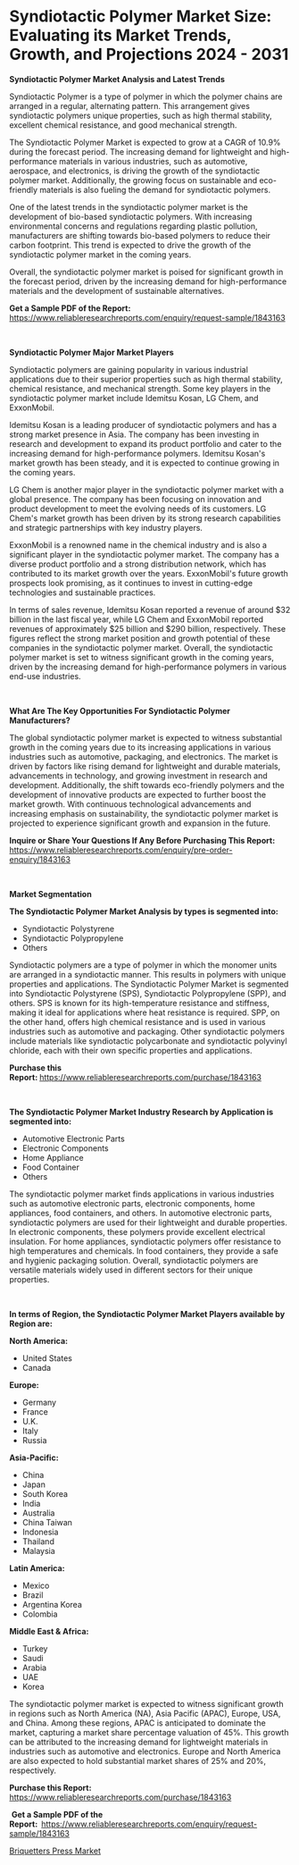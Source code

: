 <p><h1>Syndiotactic Polymer Market Size: Evaluating its Market Trends, Growth, and Projections 2024 - 2031</h1></p><p><strong>Syndiotactic Polymer Market Analysis and Latest Trends</strong></p>
<p><p>Syndiotactic Polymer is a type of polymer in which the polymer chains are arranged in a regular, alternating pattern. This arrangement gives syndiotactic polymers unique properties, such as high thermal stability, excellent chemical resistance, and good mechanical strength.</p><p>The Syndiotactic Polymer Market is expected to grow at a CAGR of 10.9% during the forecast period. The increasing demand for lightweight and high-performance materials in various industries, such as automotive, aerospace, and electronics, is driving the growth of the syndiotactic polymer market. Additionally, the growing focus on sustainable and eco-friendly materials is also fueling the demand for syndiotactic polymers.</p><p>One of the latest trends in the syndiotactic polymer market is the development of bio-based syndiotactic polymers. With increasing environmental concerns and regulations regarding plastic pollution, manufacturers are shifting towards bio-based polymers to reduce their carbon footprint. This trend is expected to drive the growth of the syndiotactic polymer market in the coming years.</p><p>Overall, the syndiotactic polymer market is poised for significant growth in the forecast period, driven by the increasing demand for high-performance materials and the development of sustainable alternatives.</p></p>
<p><strong>Get a Sample PDF of the Report:&nbsp;</strong> <a href="https://www.reliableresearchreports.com/enquiry/request-sample/1843163">https://www.reliableresearchreports.com/enquiry/request-sample/1843163</a></p>
<p>&nbsp;</p>
<p><strong>Syndiotactic Polymer Major Market Players</strong></p>
<p><p>Syndiotactic polymers are gaining popularity in various industrial applications due to their superior properties such as high thermal stability, chemical resistance, and mechanical strength. Some key players in the syndiotactic polymer market include Idemitsu Kosan, LG Chem, and ExxonMobil.</p><p>Idemitsu Kosan is a leading producer of syndiotactic polymers and has a strong market presence in Asia. The company has been investing in research and development to expand its product portfolio and cater to the increasing demand for high-performance polymers. Idemitsu Kosan's market growth has been steady, and it is expected to continue growing in the coming years.</p><p>LG Chem is another major player in the syndiotactic polymer market with a global presence. The company has been focusing on innovation and product development to meet the evolving needs of its customers. LG Chem's market growth has been driven by its strong research capabilities and strategic partnerships with key industry players.</p><p>ExxonMobil is a renowned name in the chemical industry and is also a significant player in the syndiotactic polymer market. The company has a diverse product portfolio and a strong distribution network, which has contributed to its market growth over the years. ExxonMobil's future growth prospects look promising, as it continues to invest in cutting-edge technologies and sustainable practices.</p><p>In terms of sales revenue, Idemitsu Kosan reported a revenue of around $32 billion in the last fiscal year, while LG Chem and ExxonMobil reported revenues of approximately $25 billion and $290 billion, respectively. These figures reflect the strong market position and growth potential of these companies in the syndiotactic polymer market.  Overall, the syndiotactic polymer market is set to witness significant growth in the coming years, driven by the increasing demand for high-performance polymers in various end-use industries.</p></p>
<p>&nbsp;</p>
<p><strong>What Are The Key Opportunities For Syndiotactic Polymer Manufacturers?</strong></p>
<p><p>The global syndiotactic polymer market is expected to witness substantial growth in the coming years due to its increasing applications in various industries such as automotive, packaging, and electronics. The market is driven by factors like rising demand for lightweight and durable materials, advancements in technology, and growing investment in research and development. Additionally, the shift towards eco-friendly polymers and the development of innovative products are expected to further boost the market growth. With continuous technological advancements and increasing emphasis on sustainability, the syndiotactic polymer market is projected to experience significant growth and expansion in the future.</p></p>
<p><strong>Inquire or Share Your Questions If Any Before Purchasing This Report:</strong> <a href="https://www.reliableresearchreports.com/enquiry/pre-order-enquiry/1843163">https://www.reliableresearchreports.com/enquiry/pre-order-enquiry/1843163</a></p>
<p>&nbsp;</p>
<p><strong>Market Segmentation</strong></p>
<p><strong>The Syndiotactic Polymer Market Analysis by types is segmented into:</strong></p>
<p><ul><li>Syndiotactic Polystyrene</li><li>Syndiotactic Polypropylene</li><li>Others</li></ul></p>
<p><p>Syndiotactic polymers are a type of polymer in which the monomer units are arranged in a syndiotactic manner. This results in polymers with unique properties and applications. The Syndiotactic Polymer Market is segmented into Syndiotactic Polystyrene (SPS), Syndiotactic Polypropylene (SPP), and others. SPS is known for its high-temperature resistance and stiffness, making it ideal for applications where heat resistance is required. SPP, on the other hand, offers high chemical resistance and is used in various industries such as automotive and packaging. Other syndiotactic polymers include materials like syndiotactic polycarbonate and syndiotactic polyvinyl chloride, each with their own specific properties and applications.</p></p>
<p><strong>Purchase this Report:&nbsp;</strong><a href="https://www.reliableresearchreports.com/purchase/1843163">https://www.reliableresearchreports.com/purchase/1843163</a></p>
<p>&nbsp;</p>
<p><strong>The Syndiotactic Polymer Market Industry Research by Application is segmented into:</strong></p>
<p><ul><li>Automotive Electronic Parts</li><li>Electronic Components</li><li>Home Appliance</li><li>Food Container</li><li>Others</li></ul></p>
<p><p>The syndiotactic polymer market finds applications in various industries such as automotive electronic parts, electronic components, home appliances, food containers, and others. In automotive electronic parts, syndiotactic polymers are used for their lightweight and durable properties. In electronic components, these polymers provide excellent electrical insulation. For home appliances, syndiotactic polymers offer resistance to high temperatures and chemicals. In food containers, they provide a safe and hygienic packaging solution. Overall, syndiotactic polymers are versatile materials widely used in different sectors for their unique properties.</p></p>
<p>&nbsp;</p>
<p><strong>In terms of Region, the Syndiotactic Polymer Market Players available by Region are:</strong></p>
<p>
    <p> <strong> North America: </strong>
        <ul>
            <li>United States</li>
            <li>Canada</li>
        </ul>
        </p> 
    <p> <strong> Europe: </strong>
        <ul>
            <li>Germany</li>
            <li>France</li>
            <li>U.K.</li>
            <li>Italy</li>
            <li>Russia</li>
        </ul>
        </p> 
    <p> <strong> Asia-Pacific: </strong>
        <ul>
            <li>China</li>
            <li>Japan</li>
            <li>South Korea</li>
            <li>India</li>
            <li>Australia</li>
            <li>China Taiwan</li>
            <li>Indonesia</li>
            <li>Thailand</li>
            <li>Malaysia</li>
        </ul>
        </p> 
    <p> <strong> Latin America: </strong>
        <ul>
            <li>Mexico</li>
            <li>Brazil</li>
            <li>Argentina Korea</li>
            <li>Colombia</li>
        </ul>
        </p> 
    <p> <strong> Middle East & Africa: </strong>
        <ul>
            <li>Turkey</li>
            <li>Saudi</li>
            <li>Arabia</li>
            <li>UAE</li>
            <li>Korea</li>
        </ul>
    </p>
    </p>
<p><p>The syndiotactic polymer market is expected to witness significant growth in regions such as North America (NA), Asia Pacific (APAC), Europe, USA, and China. Among these regions, APAC is anticipated to dominate the market, capturing a market share percentage valuation of 45%. This growth can be attributed to the increasing demand for lightweight materials in industries such as automotive and electronics. Europe and North America are also expected to hold substantial market shares of 25% and 20%, respectively.</p></p>
<p><strong>Purchase this Report: </strong><a href="https://www.reliableresearchreports.com/purchase/1843163">https://www.reliableresearchreports.com/purchase/1843163</a></p>
<p>&nbsp;<strong>Get a Sample PDF of the Report:&nbsp;&nbsp;</strong><a href="https://www.reliableresearchreports.com/enquiry/request-sample/1843163">https://www.reliableresearchreports.com/enquiry/request-sample/1843163</a></p>
<p><strong></strong></p>
<p><p><a href="https://full-wildebeest-80b.notion.site/Briquetters-Press-Market-Research-Report-The-Key-To-Successful-Business-Strategy-Forecasted-for-Per-e65bb0b48e194d03b5c2caee923c38b4">Briquetters Press Market</a></p></p>